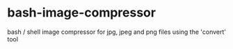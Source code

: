 # bash-image-compressor
bash / shell image compressor for jpg, jpeg and png files using the 'convert' tool
